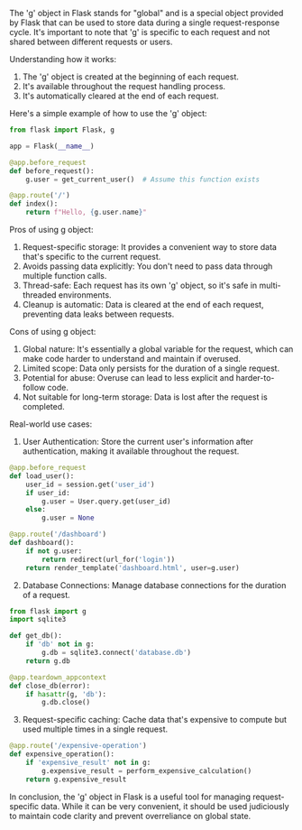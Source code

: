 The 'g' object in Flask stands for "global" and is a special object provided by Flask that can be used to store data during a single request-response cycle. It's important to note that 'g' is specific to each request and not shared between different requests or users.

Understanding how it works:

1. The 'g' object is created at the beginning of each request.
2. It's available throughout the request handling process.
3. It's automatically cleared at the end of each request.

Here's a simple example of how to use the 'g' object:

```python
from flask import Flask, g

app = Flask(__name__)

@app.before_request
def before_request():
    g.user = get_current_user()  # Assume this function exists

@app.route('/')
def index():
    return f"Hello, {g.user.name}"
```

Pros of using g object:

1. Request-specific storage: It provides a convenient way to store data that's specific to the current request.
2. Avoids passing data explicitly: You don't need to pass data through multiple function calls.
3. Thread-safe: Each request has its own 'g' object, so it's safe in multi-threaded environments.
4. Cleanup is automatic: Data is cleared at the end of each request, preventing data leaks between requests.

Cons of using g object:

1. Global nature: It's essentially a global variable for the request, which can make code harder to understand and maintain if overused.
2. Limited scope: Data only persists for the duration of a single request.
3. Potential for abuse: Overuse can lead to less explicit and harder-to-follow code.
4. Not suitable for long-term storage: Data is lost after the request is completed.

Real-world use cases:

1. User Authentication: Store the current user's information after authentication, making it available throughout the request.

```python
@app.before_request
def load_user():
    user_id = session.get('user_id')
    if user_id:
        g.user = User.query.get(user_id)
    else:
        g.user = None

@app.route('/dashboard')
def dashboard():
    if not g.user:
        return redirect(url_for('login'))
    return render_template('dashboard.html', user=g.user)
```

2. Database Connections: Manage database connections for the duration of a request.

```python
from flask import g
import sqlite3

def get_db():
    if 'db' not in g:
        g.db = sqlite3.connect('database.db')
    return g.db

@app.teardown_appcontext
def close_db(error):
    if hasattr(g, 'db'):
        g.db.close()
```

3. Request-specific caching: Cache data that's expensive to compute but used multiple times in a single request.

```python
@app.route('/expensive-operation')
def expensive_operation():
    if 'expensive_result' not in g:
        g.expensive_result = perform_expensive_calculation()
    return g.expensive_result
```

In conclusion, the 'g' object in Flask is a useful tool for managing request-specific data. While it can be very convenient, it should be used judiciously to maintain code clarity and prevent overreliance on global state.

